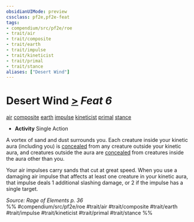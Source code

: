 ```yaml
---
obsidianUIMode: preview
cssclass: pf2e,pf2e-feat
tags:
- compendium/src/pf2e/roe
- trait/air
- trait/composite
- trait/earth
- trait/impulse
- trait/kineticist
- trait/primal
- trait/stance
aliases: ["Desert Wind"]
---
```

# Desert Wind  [>](chapter-9-playing-the-game.md#Actions "Single Action") *Feat 6*  
[air](air.md "Air Energy & Element Trait")  [composite](composite-roe.md "Composite Action & Ability Trait")  [earth](earth.md "Earth Energy & Element Trait")  [impulse](impulse-roe.md "Impulse Action & Ability Trait")  [kineticist](kineticist-roe.md "Kineticist Class Trait")  [primal](primal.md "Primal Tradition Trait")  [stance](stance.md "Stance Combat Trait")  

- **Activity** Single Action

A vortex of sand and dust surrounds you. Each creature inside your kinetic aura (including you) is [concealed](conditions.md#Concealed) from any creature outside your kinetic aura, and creatures outside the aura are [concealed](conditions.md#Concealed) from creatures inside the aura other than you.

Your air impulses carry sands that cut at great speed. When you use a damaging air impulse that affects at least one creature in your kinetic aura, that impulse deals 1 additional slashing damage, or 2 if the impulse has a single target.

*Source: Rage of Elements p. 36*  
%% #compendium/src/pf2e/roe #trait/air #trait/composite #trait/earth #trait/impulse #trait/kineticist #trait/primal #trait/stance %%